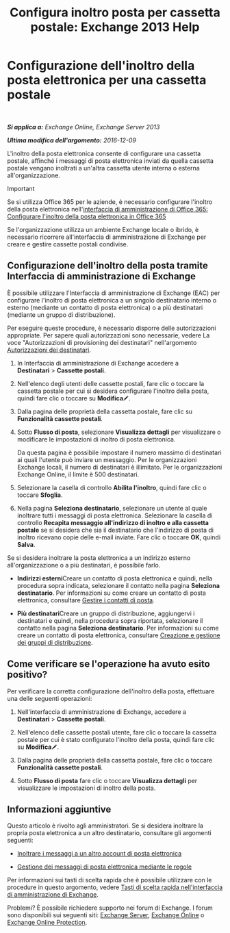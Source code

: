 ﻿---
title: 'Configura inoltro posta per cassetta postale: Exchange 2013 Help'
TOCTitle: Configurazione dell'inoltro della posta elettronica per una cassetta postale
ms:assetid: c7a7afaf-577e-49d6-8cee-bb4c4a5d570b
ms:mtpsurl: https://technet.microsoft.com/it-it/library/Dd351134(v=EXCHG.150)
ms:contentKeyID: 50555691
ms.date: 04/23/2018
mtps_version: v=EXCHG.150
ms.translationtype: HT
---

# Configurazione dell'inoltro della posta elettronica per una cassetta postale

 

_**Si applica a:** Exchange Online, Exchange Server 2013_

_**Ultima modifica dell'argomento:** 2016-12-09_

L'inoltro della posta elettronica consente di configurare una cassetta postale, affinché i messaggi di posta elettronica inviati da quella cassetta postale vengano inoltrati a un'altra cassetta utente interna o esterna all'organizzazione.


> [!IMPORTANT]
> Se si utilizza Office 365 per le aziende, è necessario configurare l'inoltro della posta elettronica nell'<A href="https://go.microsoft.com/fwlink/p/?linkid=834774">interfaccia di amministrazione di Office 365: Configurare l'inoltro della posta elettronica in Office 365</A>



Se l'organizzazione utilizza un ambiente Exchange locale o ibrido, è necessario ricorrere all'interfaccia di amministrazione di Exchange per creare e gestire cassette postali condivise.

## Configurazione dell'inoltro della posta tramite Interfaccia di amministrazione di Exchange

È possibile utilizzare l'Interfaccia di amministrazione di Exchange (EAC) per configurare l'inoltro di posta elettronica a un singolo destinatario interno o esterno (mediante un contatto di posta elettronica) o a più destinatari (mediante un gruppo di distribuzione).

Per eseguire queste procedure, è necessario disporre delle autorizzazioni appropriate. Per sapere quali autorizzazioni sono necessarie, vedere La voce "Autorizzazioni di provisioning dei destinatari" nell'argomento [Autorizzazioni dei destinatari](recipients-permissions-exchange-2013-help.md).

1.  In Interfaccia di amministrazione di Exchange accedere a **Destinatari** \> **Cassette postali**.

2.  Nell'elenco degli utenti delle cassette postali, fare clic o toccare la cassetta postale per cui si desidera configurare l'inoltro della posta, quindi fare clic o toccare su **Modifica**![Icona Modifica](images/JJ218640.6f53ccb2-1f13-4c02-bea0-30690e6ea71d(EXCHG.150).gif "Icona Modifica").

3.  Dalla pagina delle proprietà della cassetta postale, fare clic su **Funzionalità cassette postali**.

4.  Sotto **Flusso di posta**, selezionare **Visualizza dettagli** per visualizzare o modificare le impostazioni di inoltro di posta elettronica.
    
    Da questa pagina è possibile impostare il numero massimo di destinatari ai quali l'utente può inviare un messaggio. Per le organizzazioni Exchange locali, il numero di destinatari è illimitato. Per le organizzazioni Exchange Online, il limite è 500 destinatari.

5.  Selezionare la casella di controllo **Abilita l'inoltro**, quindi fare clic o toccare **Sfoglia**.

6.  Nella pagina **Seleziona destinatario**, selezionare un utente al quale inoltrare tutti i messaggi di posta elettronica. Selezionare la casella di controllo **Recapita messaggio all'indirizzo di inoltro e alla cassetta postale** se si desidera che sia il destinatario che l'indirizzo di posta di inoltro ricevano copie delle e-mail inviate. Fare clic o toccare **OK**, quindi **Salva**.

Se si desidera inoltrare la posta elettronica a un indirizzo esterno all'organizzazione o a più destinatari, è possibile farlo.

  - **Indirizzi esterni**Creare un contatto di posta elettronica e quindi, nella procedura sopra indicata, selezionare il contatto nella pagina **Seleziona destinatario**. Per informazioni su come creare un contatto di posta elettronica, consultare [Gestire i contatti di posta](https://docs.microsoft.com/it-it/exchange/recipients-in-exchange-online/manage-mail-contacts).

  - **Più destinatari**Creare un gruppo di distribuzione, aggiungervi i destinatari e quindi, nella procedura sopra riportata, selezionare il contatto nella pagina **Seleziona destinatario**. Per informazioni su come creare un contatto di posta elettronica, consultare [Creazione e gestione dei gruppi di distribuzione](https://docs.microsoft.com/it-it/exchange/recipients-in-exchange-online/manage-distribution-groups/manage-distribution-groups).

## Come verificare se l'operazione ha avuto esito positivo?

Per verificare la corretta configurazione dell'inoltro della posta, effettuare una delle seguenti operazioni:

1.  Nell'interfaccia di amministrazione di Exchange, accedere a **Destinatari** \> **Cassette postali**.

2.  Nell'elenco delle cassette postali utente, fare clic o toccare la cassetta postale per cui è stato configurato l'inoltro della posta, quindi fare clic su **Modifica**![Icona Modifica](images/JJ218640.6f53ccb2-1f13-4c02-bea0-30690e6ea71d(EXCHG.150).gif "Icona Modifica").

3.  Dalla pagina delle proprietà della cassetta postale, fare clic o toccare **Funzionalità cassette postali**.

4.  Sotto **Flusso di posta** fare clic o toccare **Visualizza dettagli** per visualizzare le impostazioni di inoltro della posta.

## Informazioni aggiuntive

Questo articolo è rivolto agli amministratori. Se si desidera inoltrare la propria posta elettronica a un altro destinatario, consultare gli argomenti seguenti:

  - [Inoltrare i messaggi a un altro account di posta elettronica](https://go.microsoft.com/fwlink/p/?linkid=510866)

  - [Gestione dei messaggi di posta elettronica mediante le regole](https://go.microsoft.com/fwlink/p/?linkid=510869)

Per informazioni sui tasti di scelta rapida che è possibile utilizzare con le procedure in questo argomento, vedere [Tasti di scelta rapida nell'interfaccia di amministrazione di Exchange](keyboard-shortcuts-in-the-exchange-admin-center-exchange-online-protection-help.md).

Problemi? È possibile richiedere supporto nei forum di Exchange. I forum sono disponibili sui seguenti siti: [Exchange Server](https://go.microsoft.com/fwlink/p/?linkid=60612), [Exchange Online](https://go.microsoft.com/fwlink/p/?linkid=267542) o [Exchange Online Protection](https://go.microsoft.com/fwlink/p/?linkid=285351).

